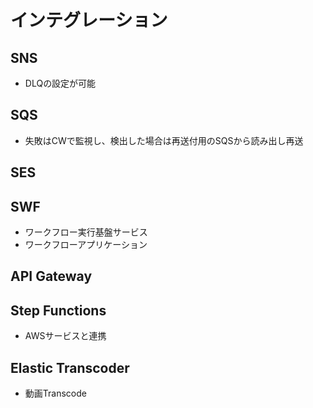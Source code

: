 # インテグレーション

## SNS

- DLQの設定が可能

## SQS

- 失敗はCWで監視し、検出した場合は再送付用のSQSから読み出し再送

## SES

## SWF

- ワークフロー実行基盤サービス
- ワークフローアプリケーション

## API Gateway

## Step Functions

- AWSサービスと連携

## Elastic Transcoder

- 動画Transcode

